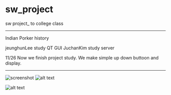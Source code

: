# sw_project
sw project_ to college class

************************************************************
Indian Porker history

jeunghunLee study QT GUI
JuchanKim   study server 

11/26
Now we finish project study. 
We make simple up down buttoon and display.

*************************************************************
![screenshot](1127_GUI.PNG.png)
![alt text](https://sn3301files.storage.live.com/y4pm25lK2pBw-o6HzwdtuDcI2qZLM9y_QQQEoyBTBwtOfNF6TWyY0_Ff0NCdv8iHs2B-yPQRUv4ldMmJkMeP0N72IplQdJWTQUWg1m-42Qd3C6SW39SlWxvte4XjioRD7DA8kuMQaokL19O8i7RvBg_OsnI9n9toQ4e2W677z6ZVTyy08zu2FAKPM_kB1dm5siT/1127_GUI.PNG?psid=1&width=509&height=425)


![alt text](https://onedrive.live.com/?cid=FCE4DF90DC819DB9&id=FCE4DF90DC819DB9%211229&parId=FCE4DF90DC819DB9%211174&o=OneUp)
